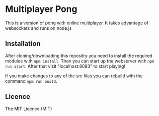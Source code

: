 # Multiplayer Pong

This is a version of pong with online multiplayer. It takes advantage of websockets and runs on node.js

## Installation

After cloning/downloading this repositry you need to install the required modules with `npm install`. Then you can start up the webserver with `npm run start`. After that visit "localhost:8083" to start playing!

If you make changes to any of the src files you can rebuild with the command `npm run build`.

## Licence
The MIT Licence (MIT)
